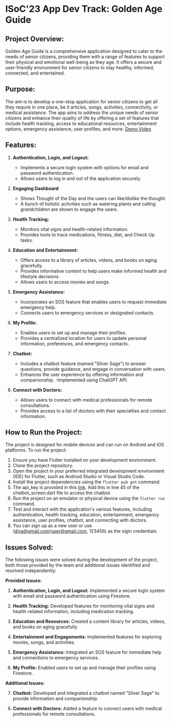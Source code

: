 # ISoC'23 App Dev Track: Golden Age Guide

## Project Overview:

Golden Age Guide is a comprehensive application designed to cater to the needs of senior citizens, providing them with a range of features to support their physical and emotional well-being as they age. It offers a secure and user-friendly environment for senior citizens to stay healthy, informed, connected, and entertained.

## Purpose:

The aim is to develop a one-stop application for senior citizens to get all they require in one place, be it articles, songs, activities, connectivity, or medical assistance. The app aims to address the unique needs of senior citizens and enhance their quality of life by offering a set of features that include health tracking, access to educational resources, entertainment options, emergency assistance, user profiles, and more. [Demo Video](https://drive.google.com/file/d/1--mF_qGHP5iF2VdzJDLnhERs5v2sDwxM/view?usp=sharing)

## Features:

1. **Authentication, Login, and Logout:**
    - Implements a secure login system with options for email and password authentication.
    - Allows users to log in and out of the application securely.

2. **Engaging Dashboard**
    - Shows Thought of the Day and the users can like/dislike the thought.
    - A bunch of holistic activities such as watering plants and calling grandchildren are shown to engage the users.

3. **Health Tracking:**
    - Monitors vital signs and health-related information.
    - Provides tools to track medications, fitness, diet, and Check Up tasks.

4. **Education and Entertainment:**
    - Offers access to a library of articles, videos, and books on aging gracefully.
    - Provides informative content to help users make informed health and lifestyle decisions.
    - Allows users to access movies and songs.

5. **Emergency Assistance:**
    - Incorporates an SOS feature that enables users to request immediate emergency help.
    - Connects users to emergency services or designated contacts.

6. **My Profile:**
    - Enables users to set up and manage their profiles.
    - Provides a centralized location for users to update personal information, preferences, and emergency contacts.

7. **Chatbot:**
    - Includes a chatbot feature (named "Silver Sage") to answer questions, provide guidance, and engage in conversation with users.
    - Enhances the user experience by offering information and companionship.
    -Implemented using ChatGPT API.

8. **Connect with Doctors:**
    - Allows users to connect with medical professionals for remote consultations.
    - Provides access to a list of doctors with their specialties and contact information.

## How to Run the Project:

The project is designed for mobile devices and can run on Android and iOS platforms. To run the project:
1. Ensure you have Flutter installed on your development environment.
2. Clone the project repository.
3. Open the project in your preferred integrated development environment (IDE) for Flutter, such as Android Studio or Visual Studio Code.
4. Install the project dependencies using the `flutter pub get` command.
5. The api_key is provided in this [link](https://docs.google.com/document/d/1JxpDWTEcexQ9kfFaKHl8AWkLwayE3xu4ps4UEYI_-Ys/edit?usp=sharing). Add this in line 45 of the chatbot_screen.dart file to access the chatbot.
6. Run the project on an emulator or physical device using the `flutter run` command.
7. Test and interact with the application's various features, including authentication, health tracking, education, entertainment, emergency assistance, user profiles, chatbot, and connecting with doctors.
8. You can sign up as a new user or use (diya@gmail.com/user@gmail.com, 123456) as the sigin credentials.

## Issues Solved:

The following issues were solved during the development of the project, both those provided by the team and additional issues identified and resolved independently:

**Provided Issues:**

1. **Authentication, Login, and Logout:** Implemented a secure login system with email and password authentication using Firestore.

2. **Health Tracking:** Developed features for monitoring vital signs and health-related information, including medication tracking.

3. **Education and Resources:** Created a content library for articles, videos, and books on aging gracefully.

4. **Entertainment and Engagements:** Implemented features for exploring movies, songs, and activities.

5. **Emergency Assistance:** Integrated an SOS feature for immediate help and connections to emergency services.

6. **My Profile:** Enabled users to set up and manage their profiles using Firestore.

**Additional Issues:**

7. **Chatbot:** Developed and integrated a chatbot named "Silver Sage" to provide information and companionship.

8. **Connect with Doctors:** Added a feature to connect users with medical professionals for remote consultations.
